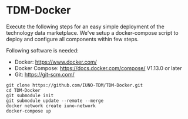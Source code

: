 # TDM-Docker

Execute the following steps for an easy simple deployment of the technology data marketplace. We've setup a docker-compose script to deploy and configure all components within few steps.

Following software is needed:
- Docker: https://www.docker.com/
- Docker Compose: https://docs.docker.com/compose/ V1.13.0 or later
- Git: https://git-scm.com/

```
git clone https://github.com/IUNO-TDM/TDM-Docker.git
cd TDM-Docker
git submodule init
git submodule update --remote --merge
docker network create iuno-network
docker-compose up
```


